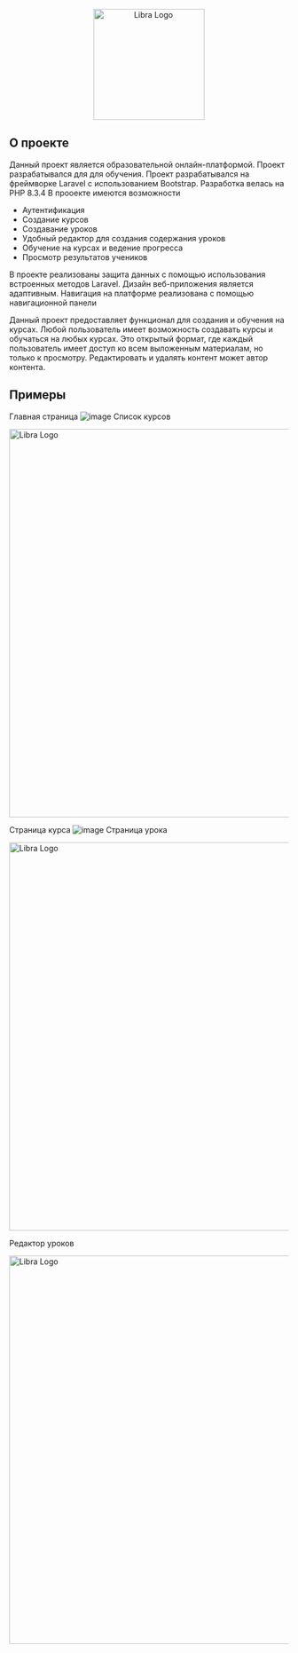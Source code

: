 <p align="center"><a href="https://laravel.com" target="_blank"><img src="https://github.com/xantrareq/Online-educational_platform/blob/master/public/myassets/Frame.svg" width="200" alt="Libra Logo"></a></p>

## О проекте

Данный проект является образовательной онлайн-платформой. Проект разрабатывался для для обучения.
Проект разрабатывался на фреймворке Laravel с использованием Bootstrap.
Разработка велась на PHP 8.3.4
В прооекте имеются возможности
- Аутентификация
- Создание курсов
- Создавание уроков
- Удобный редактор для создания содержания уроков
- Обучение на курсах и ведение прогресса
- Просмотр результатов учеников

В проекте реализованы защита данных с помощью использования встроенных методов Laravel.
Дизайн веб-приложения является адаптивным.
Навигация на платформе реализована с помощью навигационной панели

Данный проект предоставляет функционал для создания и обучения на курсах.
Любой пользователь имеет возможность создавать курсы и обучаться на любых курсах.
Это открытый формат, где каждый пользователь имеет доступ ко всем выложенным материалам, но только к просмотру. Редактировать и удалять контент может автор контента.


## Примеры
Главная страница
![image](https://github.com/xantrareq/Online-educational-Platform/assets/90933432/cd5b8a21-318d-4726-b4ae-1a6f46d49cc8)
Список курсов
<p align="left"><a href="https://laravel.com" target="_blank"><img src="https://github.com/xantrareq/Online-educational-Platform/assets/90933432/a10930c0-8a69-40cb-8849-8d574113a5ab" width="700" alt="Libra Logo"></a></p>


Страница курса
![image](https://github.com/xantrareq/Online-educational-Platform/assets/90933432/77a77891-65a0-49f9-80cc-fe79203505ee)
Страница урока
<p align="left"><a href="https://laravel.com" target="_blank"><img src="https://github.com/xantrareq/Online-educational_platform/assets/90933432/cde10004-079e-4743-a46c-2084d72d729a" width="700" alt="Libra Logo"></a></p>
Редактор уроков
<p align="left"><a href="https://laravel.com" target="_blank"><img src="https://github.com/xantrareq/Online-educational_platform/assets/90933432/a0ec49af-b592-4dfd-aef5-38a818221b6c" width="700" alt="Libra Logo"></a></p>

